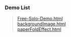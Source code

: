 ### Demo List

> [Free-Solo-Demo.html](https://www.adba.club/CSS-Inspired-Factory/3M/Free-Solo-Demo.html)<br> [backgroundImage.html](https://www.adba.club/CSS-Inspired-Factory/4M/backgroundImage.html)<br/> [paperFoldEffect.html](https://www.adba.club/CSS-Inspired-Factory/6M/paperFoldEffect.html)<br/>

